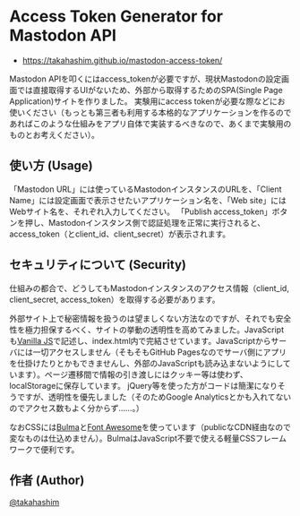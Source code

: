 # Access Token Generator for Mastodon API

* https://takahashim.github.io/mastodon-access-token/

Mastodon APIを叩くにはaccess_tokenが必要ですが、現状Mastodonの設定画面では直接取得するUIがないため、外部から取得するためのSPA(Single Page Application)サイトを作りました。
実験用にaccess tokenが必要な際などにお使いください（もっとも第三者も利用する本格的なアプリケーションを作るのであればこのような仕組みをアプリ自体で実装するべきなので、あくまで実験用のものとお考えください）。

## 使い方 (Usage)

「Mastodon URL」には使っているMastodonインスタンスのURLを、「Client Name」には設定画面で表示させたいアプリケーション名を、「Web site」にはWebサイト名を、それぞれ入力してください。
「Publish access_token」ボタンを押し、Mastodonインスタンス側で認証処理を正常に実行されると、access_token（とclient_id、client_secret）が表示されます。

## セキュリティについて (Security)

仕組みの都合で、どうしてもMastodonインスタンスのアクセス情報（client_id, client_secret, access_token）を取得する必要があります。

外部サイト上で秘密情報を扱うのは望ましくない方法なのですが、それでも安全性を極力担保するべく、サイトの挙動の透明性を高めてみました。JavaScriptも[Vanilla JS](http://vanilla-js.com/)で記述し、index.html内で完結させています。JavaScriptからサーバには一切アクセスしません（そもそもGitHub Pagesなのでサーバ側にアプリを仕掛けたりとかもできませんし、外部のJavaScriptも読み込まないようにしています）。ページ遷移間で情報の引き渡しにはクッキー等は使わず、localStorageに保存しています。
jQuery等を使った方がコードは簡潔になりそうですが、透明性を優先しました（そのためGoogle Analyticsとかも入れてないのでアクセス数もよく分からず……。）


なおCSSには[Bulma](http://bulma.io/)と[Font Awesome](http://fontawesome.io/)を使っています（publicなCDN経由なので変なものは仕込めません）。BulmaはJavaScript不要で使える軽量CSSフレームワークで便利です。

## 作者 (Author)

[@takahashim](https://mstdn.jp/takahashim)
